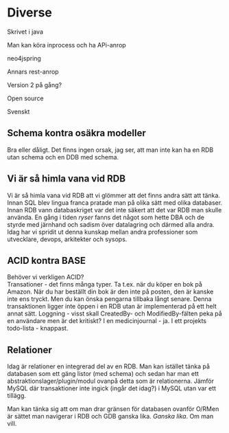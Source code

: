 # Diverse

Skrivet i java

Man kan köra inprocess och ha APi-anrop

neo4jspring

Annars rest-anrop

Version 2 på gång?

Open source

Svenskt

## Schema kontra osäkra modeller

Bra eller dåligt.
Det finns ingen orsak, jag ser, att man inte kan ha en RDB utan schema och en DDB med schema.

## Vi är så himla vana vid RDB

Vi är så himla vana vid RDB att vi glömmer att det finns andra sätt att tänka.  
Innan SQL blev lingua franca pratade man på olika sätt med olika databaser.
Innan RDB vann databaskriget var det inte säkert att det var RDB man skulle använda.
En gång i tiden *ryser* fanns det något som hette DBA och de styrde med järnhand och sadism över datalagring och därmed alla andra. Idag har vi spridit ut denna kunskap mellan andra professioner som utvecklare, devops, arkitekter och sysops.

## ACID kontra BASE

Behöver vi verkligen ACID?  
Transationer  - det finns många typer. Ta t.ex. när du köper en bok på Amazon. När du har beställt din bok är den inte på posten, den är kanske inte ens tryckt. Men du kan önska pengarna tillbaka långt senare. Denna transaktionen ligger inte öppen i en RDB utan är implementerad på ett helt annat sätt.
Loggning - visst skall CreatedBy- och ModifiedBy-fälten peka på en användare men är det kritiskt? I en medicinjournal - ja. I ett projekts todo-lista - knappast.

## Relationer

Idag är relationer en integrerad del av en RDB. Man kan istället tänka på databasen som ett gäng listor (med schema) och sedan har man ett abstraktionslager/plugin/modul ovanpå detta som är relationerna. Jämför MySQL där transaktioner inte ingick (ingår det idag?) i MySQL utan var ett tillägg.  

Man kan tänka sig att om man drar gränsen för databasen ovanför O/RMen är sättet man navigerar i RDB och GDB ganska lika. *Ganska lika*. Om man vill.
